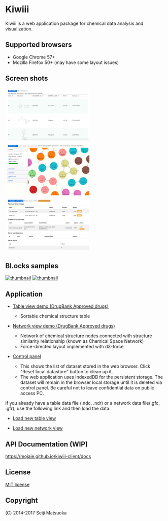 
Kiwiii
================

Kiwiii is a web application package for chemical data analysis and visualization.



Supported browsers
--------------------

- Google Chrome 57+
- Mozilla Firefox 50+ (may have some layout issues)



Screen shots
--------------

[<img src="img/table-view.png" width="260" height="160" alt="Table view" style="margin: 5px"/>](img/table-view.png)
[<img src="img/network-view.png" width="260" height="160" alt="Network view" style="margin: 5px"/>](img/network-view.png)
[<img src="img/control-panel.png" width="260" height="160" alt="Control panel" style="margin: 5px"/>](img/control-panel.png)



Bl.ocks samples
-----------------

[![thumbnail](https://gist.github.com/mojaie/a89c7ba0ba1ee5c91a387e3fd1e8ae4e/raw/7a8f8a11ce12674fe3b1e975e98e68a443a78c93/thumbnail.png)](https://bl.ocks.org/mojaie/a89c7ba0ba1ee5c91a387e3fd1e8ae4e)
[![thumbnail](https://gist.github.com/mojaie/89293ef2f946ecb43dd3cdd73fdd64ac/raw/396f5ca5969dce3812c4ecff17d3c923350dfbab/thumbnail.png)](https://bl.ocks.org/mojaie/89293ef2f946ecb43dd3cdd73fdd64ac)



Application
---------------


- [Table view demo (DrugBank Approved drugs)](https://mojaie.github.io/kiwiii/datatable.html?location=resources/ApprovedFiltered.ndc)
  - Sortable chemical structure table


- [Network view demo (DrugBank Approved drugs)](https://mojaie.github.io/kiwiii/graph.html?location=resources/ApprovedFiltered_GLS10.gfc)
  - Network of chemical structure nodes connected with structure similarity relationship (known as Chemical Space Network)
  - Force-directed layout implemented with d3-force


- [Control panel](https://mojaie.github.io/kiwiii-client/control.html)
  - This shows the list of dataset stored in the web browser. Click "Reset local datastore" button to clean up it.
  - The web application uses IndexedDB for the persistent storage. The dataset will remain in the browser local storage until it is deleted via control panel. Be careful not to leave confidential data on public access PC.


If you already have a table data file (.ndc, .ndr) or a network data file(.gfc, .gfr), use the following link and then load the data.

- [Load new table view](https://mojaie.github.io/kiwiii-client/datatable.html)

- [Load new network view](https://mojaie.github.io/kiwiii-client/graph.html)



API Documentation (WIP)
------------------------

https://mojaie.github.io/kiwiii-client/docs




License
--------------

[MIT license](http://opensource.org/licenses/MIT)



Copyright
--------------

(C) 2014-2017 Seiji Matsuoka
